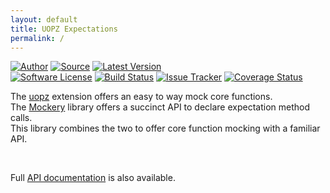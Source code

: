 ```yaml
---
layout: default
title: UOPZ Expectations
permalink: /
---
```


[![Author](http://img.shields.io/badge/author-@duncan3dc-blue.svg)](https://twitter.com/duncan3dc)
[![Source](http://img.shields.io/badge/source-duncan3dc/uopz--expectations-blue.svg)](https://github.com/duncan3dc/uopz-expectations)
[![Latest Version](https://img.shields.io/packagist/v/duncan3dc/uopz-expectations.svg)](https://packagist.org/packages/duncan3dc/uopz-expectations)
<br>
[![Software License](https://img.shields.io/badge/license-Apache--2.0-brightgreen.svg)](https://github.com/duncan3dc/uopz-expectations/blob/master/LICENSE)
[![Build Status](https://img.shields.io/travis/duncan3dc/uopz-expectations.svg)](https://travis-ci.org/duncan3dc/uopz-expectations)
[![Issue Tracker](https://img.shields.io/github/issues/duncan3dc/uopz-expectations.svg)](https://github.com/duncan3dc/uopz-expectations/issues)
[![Coverage Status](https://img.shields.io/coveralls/duncan3dc/uopz-expectations/master.svg)](https://coveralls.io/github/duncan3dc/uopz-expectations)


The [uopz](https://secure.php.net/manual/en/intro.uopz.php) extension offers an easy to way mock core functions.  
The [Mockery](https://github.com/mockery/mockery) library offers a succinct API to declare expectation method calls.  
This library combines the two to offer core function mocking with a familiar API.  

<br>
<p class="message-api">Full <a href='{{ site.baseurl }}/api/namespaces/duncan3dc.Mock.html'>API documentation</a> is also available.</p>
